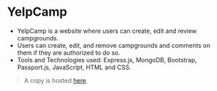 # YelpCamp
* YelpCamp is a website where users can create, edit and review campgrounds.
* Users can create, edit, and remove campgrounds and comments on them if they are authorized to do so.
* Tools and Technologies used: Express.js, MongoDB, Bootstrap, Passport.js, JavaScript, HTML and CSS.
> A copy is hosted [here](https://yelpcamp-bufftowel.herokuapp.com/).
